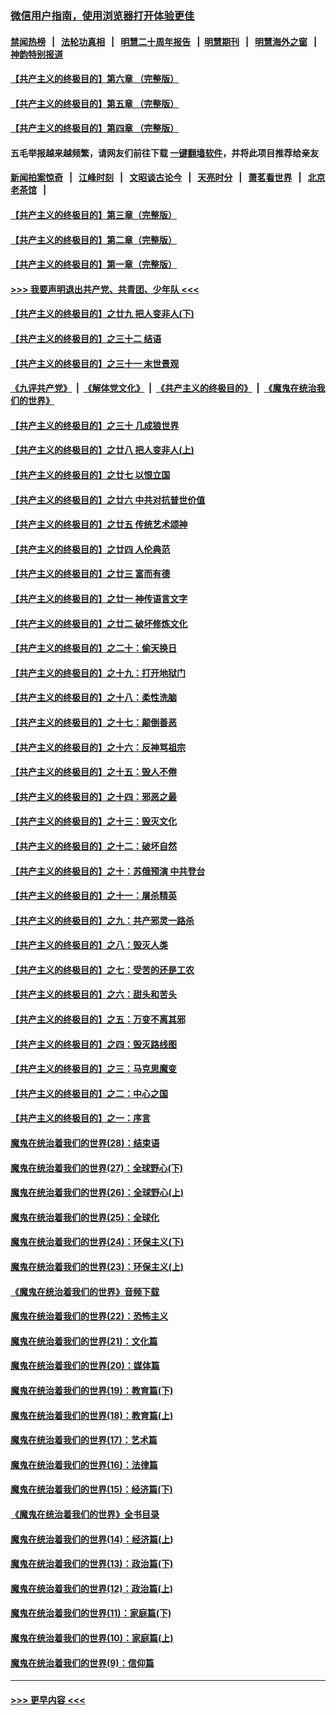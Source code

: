 ### [微信用户指南，使用浏览器打开体验更佳](https://github.com/gfw-breaker/banned-news1/blob/master/indexes/wechat-guide.md?t=0)
#### [禁闻热榜](热点新闻.md?t=0)  &nbsp;&nbsp;|&nbsp;&nbsp; [法轮功真相](https://github.com/gfw-breaker/truth/blob/master/README.md?t=0) &nbsp;&nbsp;|&nbsp;&nbsp; [明慧二十周年报告](https://github.com/gfw-breaker/mh-reports/blob/master/README.md?t=0) &nbsp;&nbsp;|&nbsp;&nbsp;[明慧期刊](https://github.com/gfw-breaker/mh-qikan) &nbsp;&nbsp;|&nbsp;&nbsp; [明慧海外之窗](https://github.com/gfw-breaker/mh-news/blob/master/README.md?t=0) &nbsp;&nbsp;|&nbsp;&nbsp; [神韵特别报道](https://github.com/gfw-breaker/mh-news/blob/master/shenyun.md?t=0)
#### [【共产主义的终极目的】第六章 （完整版）](../pages/nsc422/n11428913.md?t=02102244) 
#### [【共产主义的终极目的】第五章 （完整版）](../pages/nsc422/n11428912.md?t=02102244) 
#### [【共产主义的终极目的】第四章 （完整版）](../pages/nsc422/n11428907.md?t=02102244) 
#### 五毛举报越来越频繁，请网友们前往下载 [一键翻墙软件](https://github.com/gfw-breaker/ssr-accounts)，并将此项目推荐给亲友
#### [新闻拍案惊奇](https://github.com/gfw-breaker/banned-news1/blob/master/pages/link4.md) &nbsp;&nbsp;|&nbsp;&nbsp; [江峰时刻](https://github.com/gfw-breaker/banned-news1/blob/master/pages/link4.md) &nbsp;&nbsp;|&nbsp;&nbsp; [文昭谈古论今](https://github.com/gfw-breaker/banned-news1/blob/master/pages/link4.md) &nbsp;&nbsp;|&nbsp;&nbsp; [天亮时分](https://github.com/gfw-breaker/banned-news1/blob/master/pages/link4.md) &nbsp;&nbsp;|&nbsp;&nbsp; [萧茗看世界](https://github.com/gfw-breaker/banned-news1/blob/master/pages/link4.md) &nbsp;&nbsp;|&nbsp;&nbsp; [北京老茶馆](https://github.com/gfw-breaker/banned-news1/blob/master/pages/link4.md) &nbsp;&nbsp;|&nbsp;&nbsp; 
#### [【共产主义的终极目的】第三章（完整版）](../pages/nsc422/n11428848.md?t=02102244) 
#### [【共产主义的终极目的】第二章（完整版）](../pages/nsc422/n11428831.md?t=02102244) 
#### [【共产主义的终极目的】第一章（完整版）](../pages/nsc422/n11417651.md?t=02102244) 
#### [>>> 我要声明退出共产党、共青团、少年队 <<<](https://github.com/begood0513/goodnews/blob/master/quit/letter.md) 
#### [【共产主义的终极目的】之廿九 把人变非人(下)](../pages/nsc422/n11344140.md?t=02102244) 
#### [【共产主义的终极目的】之三十二 结语](../pages/nsc422/n11360535.md?t=02102244) 
#### [【共产主义的终极目的】之三十一 末世景观](../pages/nsc422/n11351129.md?t=02102244) 
#### [《九评共产党》](https://github.com/begood0513/9ping.md/blob/master/README.md) &nbsp;|&nbsp; [《解体党文化》](../../../../jtdwh.md/blob/master/README.md)  &nbsp;|&nbsp; [《共产主义的终极目的》](../../../../gczydzjmd.md/blob/master/README.md) &nbsp;|&nbsp; [《魔鬼在统治我们的世界》](../../../../mgztzwmdsj.md/blob/master/README.md) 
#### [【共产主义的终极目的】之三十 几成狼世界](../pages/nsc422/n11348280.md?t=02102244) 
#### [【共产主义的终极目的】之廿八 把人变非人(上)](../pages/nsc422/n11340492.md?t=02102244) 
#### [【共产主义的终极目的】之廿七 以恨立国](../pages/nsc422/n11336944.md?t=02102244) 
#### [【共产主义的终极目的】之廿六 中共对抗普世价值](../pages/nsc422/n11324785.md?t=02102244) 
#### [【共产主义的终极目的】之廿五 传统艺术颂神](../pages/nsc422/n11296396.md?t=02102244) 
#### [【共产主义的终极目的】之廿四 人伦典范](../pages/nsc422/n11296397.md?t=02102244) 
#### [【共产主义的终极目的】之廿三 富而有德](../pages/nsc422/n11283598.md?t=02102244) 
#### [【共产主义的终极目的】之廿一 神传语言文字](../pages/nsc422/n11263265.md?t=02102244) 
#### [【共产主义的终极目的】之廿二 破坏修炼文化](../pages/nsc422/n11245728.md?t=02102244) 
#### [【共产主义的终极目的】之二十：偷天换日](../pages/nsc422/n11238846.md?t=02102244) 
#### [【共产主义的终极目的】之十九：打开地狱门](../pages/nsc422/n11206376.md?t=02102244) 
#### [【共产主义的终极目的】之十八：柔性洗脑](../pages/nsc422/n11199994.md?t=02102244) 
#### [【共产主义的终极目的】之十七：颠倒善恶](../pages/nsc422/n11179782.md?t=02102244) 
#### [【共产主义的终极目的】之十六：反神骂祖宗](../pages/nsc422/n11166798.md?t=02102244) 
#### [【共产主义的终极目的】之十五：毁人不倦](../pages/nsc422/n11166792.md?t=02102244) 
#### [【共产主义的终极目的】之十四：邪恶之最](../pages/nsc422/n11150249.md?t=02102244) 
#### [【共产主义的终极目的】之十三：毁灭文化](../pages/nsc422/n11135227.md?t=02102244) 
#### [【共产主义的终极目的】之十二：破坏自然](../pages/nsc422/n11135214.md?t=02102244) 
#### [【共产主义的终极目的】之十：苏俄预演 中共登台](../pages/nsc422/n11118424.md?t=02102244) 
#### [【共产主义的终极目的】之十一：屠杀精英](../pages/nsc422/n11118442.md?t=02102244) 
#### [【共产主义的终极目的】之九：共产邪灵一路杀](../pages/nsc422/n11114139.md?t=02102244) 
#### [【共产主义的终极目的】之八：毁灭人类](../pages/nsc422/n11108503.md?t=02102244) 
#### [【共产主义的终极目的】之七：受苦的还是工农](../pages/nsc422/n11101809.md?t=02102244) 
#### [【共产主义的终极目的】之六：甜头和苦头](../pages/nsc422/n11096971.md?t=02102244) 
#### [【共产主义的终极目的】之五：万变不离其邪](../pages/nsc422/n11091285.md?t=02102244) 
#### [【共产主义的终极目的】之四：毁灭路线图](../pages/nsc422/n11086284.md?t=02102244) 
#### [【共产主义的终极目的】之三：马克思魔变](../pages/nsc422/n11061941.md?t=02102244) 
#### [【共产主义的终极目的】之二：中心之国](../pages/nsc422/n11047728.md?t=02102244) 
#### [【共产主义的终极目的】之一：序言](../pages/nsc422/n11086077.md?t=02102244) 
#### [魔鬼在统治着我们的世界(28)：结束语](../pages/nsc422/n10936246.md?t=02102244) 
#### [魔鬼在统治着我们的世界(27)：全球野心(下)](../pages/nsc422/n10928319.md?t=02102244) 
#### [魔鬼在统治着我们的世界(26)：全球野心(上)](../pages/nsc422/n10900318.md?t=02102244) 
#### [魔鬼在统治着我们的世界(25)：全球化](../pages/nsc422/n10788205.md?t=02102244) 
#### [魔鬼在统治着我们的世界(24)：环保主义(下)](../pages/nsc422/n10695307.md?t=02102244) 
#### [魔鬼在统治着我们的世界(23)：环保主义(上)](../pages/nsc422/n10688613.md?t=02102244) 
#### [《魔鬼在统治着我们的世界》音频下载](../pages/nsc422/n10635553.md?t=02102244) 
#### [魔鬼在统治着我们的世界(22)：恐怖主义](../pages/nsc422/n10614727.md?t=02102244) 
#### [魔鬼在统治着我们的世界(21)：文化篇](../pages/nsc422/n10597706.md?t=02102244) 
#### [魔鬼在统治着我们的世界(20)：媒体篇](../pages/nsc422/n10586579.md?t=02102244) 
#### [魔鬼在统治着我们的世界(19)：教育篇(下)](../pages/nsc422/n10564808.md?t=02102244) 
#### [魔鬼在统治着我们的世界(18)：教育篇(上)](../pages/nsc422/n10526970.md?t=02102244) 
#### [魔鬼在统治着我们的世界(17)：艺术篇](../pages/nsc422/n10499093.md?t=02102244) 
#### [魔鬼在统治着我们的世界(16)：法律篇](../pages/nsc422/n10485969.md?t=02102244) 
#### [魔鬼在统治着我们的世界(15)：经济篇(下)](../pages/nsc422/n10469975.md?t=02102244) 
#### [《魔鬼在统治着我们的世界》全书目录](../pages/nsc422/n10464261.md?t=02102244) 
#### [魔鬼在统治着我们的世界(14)：经济篇(上)](../pages/nsc422/n10457370.md?t=02102244) 
#### [魔鬼在统治着我们的世界(13)：政治篇(下)](../pages/nsc422/n10448270.md?t=02102244) 
#### [魔鬼在统治着我们的世界(12)：政治篇(上)](../pages/nsc422/n10444576.md?t=02102244) 
#### [魔鬼在统治着我们的世界(11)：家庭篇(下)](../pages/nsc422/n10440961.md?t=02102244) 
#### [魔鬼在统治着我们的世界(10)：家庭篇(上)](../pages/nsc422/n10435448.md?t=02102244) 
#### [魔鬼在统治着我们的世界(9)：信仰篇](../pages/nsc422/n10432159.md?t=02102244) 

----
#### [ >>> 更早内容 <<< ](../indexes/nsc422-earlier.md)
